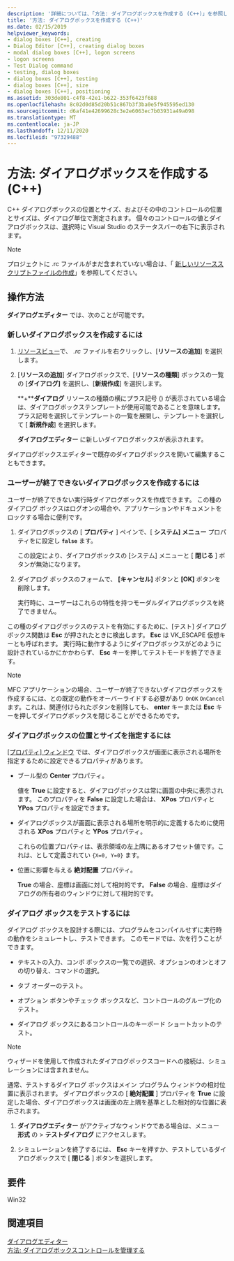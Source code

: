 ```yaml
---
description: '詳細については、「方法: ダイアログボックスを作成する (C++)」を参照してください。'
title: '方法: ダイアログボックスを作成する (C++)'
ms.date: 02/15/2019
helpviewer_keywords:
- dialog boxes [C++], creating
- Dialog Editor [C++], creating dialog boxes
- modal dialog boxes [C++], logon screens
- logon screens
- Test Dialog command
- testing, dialog boxes
- dialog boxes [C++], testing
- dialog boxes [C++], size
- dialog boxes [C++], positioning
ms.assetid: 303de801-c4f8-42e1-b622-353f6423f688
ms.openlocfilehash: 8c02d0d85d20b51c867b3f3ba0e5f945595ed130
ms.sourcegitcommit: d6af41e42699628c3e2e6063ec7b03931a49a098
ms.translationtype: MT
ms.contentlocale: ja-JP
ms.lasthandoff: 12/11/2020
ms.locfileid: "97329488"
---
```

# <a name="how-to-create-a-dialog-box-c"></a>方法: ダイアログボックスを作成する (C++)

C++ ダイアログボックスの位置とサイズ、およびその中のコントロールの位置とサイズは、ダイアログ単位で測定されます。 個々のコントロールの値とダイアログボックスは、選択時に Visual Studio のステータスバーの右下に表示されます。

> [!NOTE]
> プロジェクトに .rc ファイルがまだ含まれていない場合は、「 [新しいリソーススクリプトファイルの作成](../windows/how-to-create-a-resource-script-file.md)」を参照してください。

## <a name="how-to"></a>操作方法

**ダイアログエディター** では、次のことが可能です。

### <a name="to-create-a-new-dialog-box"></a>新しいダイアログボックスを作成するには

1. [リソースビュー](how-to-create-a-resource-script-file.md#create-resources)で、 *.rc* ファイルを右クリックし、[**リソースの追加**] を選択します。

1. [**リソースの追加**] ダイアログボックスで、[**リソースの種類**] ボックスの一覧の [**ダイアログ]** を選択し、[**新規作成**] を選択します。

   **+****ダイアログ** リソースの種類の横にプラス記号 () が表示されている場合は、ダイアログボックステンプレートが使用可能であることを意味します。 プラス記号を選択してテンプレートの一覧を展開し、テンプレートを選択して [ **新規作成**] を選択します。

   **ダイアログエディター** に新しいダイアログボックスが表示されます。

ダイアログボックスエディターで既存のダイアログボックスを開いて編集することもできます。

### <a name="to-create-a-dialog-box-that-a-user-cant-exit"></a>ユーザーが終了できないダイアログボックスを作成するには

ユーザーが終了できない実行時ダイアログボックスを作成できます。 この種のダイアログ ボックスはログオンの場合や、アプリケーションやドキュメントをロックする場合に便利です。

1. ダイアログボックスの [ **プロパティ** ] ペインで、[ **システム] メニュー** プロパティをに設定し **`false`** ます。

   この設定により、ダイアログボックスの [システム] メニューと [ **閉じる** ] ボタンが無効になります。

1. ダイアログ ボックスのフォームで、 **[キャンセル]** ボタンと **[OK]** ボタンを削除します。

   実行時に、ユーザーはこれらの特性を持つモーダルダイアログボックスを終了できません。

この種のダイアログボックスのテストを有効にするために、[テスト] ダイアログボックス関数は **Esc** が押されたときに検出します。 **Esc** は VK_ESCAPE 仮想キーとも呼ばれます。 実行時に動作するようにダイアログボックスがどのように設計されているかにかかわらず、 **Esc** キーを押してテストモードを終了できます。

> [!NOTE]
> MFC アプリケーションの場合、ユーザーが終了できないダイアログボックスを作成するには、との既定の動作をオーバーライドする必要があり `OnOK` `OnCancel` ます。これは、関連付けられたボタンを削除しても、 **enter** キーまたは **Esc** キーを押してダイアログボックスを閉じることができるためです。

### <a name="to-specify-the-location-and-size-of-a-dialog-box"></a>ダイアログボックスの位置とサイズを指定するには

[ [プロパティ] ウィンドウ](/visualstudio/ide/reference/properties-window) では、ダイアログボックスが画面に表示される場所を指定するために設定できるプロパティがあります。

- ブール型の **Center** プロパティ。

   値を **True** に設定すると、ダイアログボックスは常に画面の中央に表示されます。 このプロパティを **False** に設定した場合は、 **XPos** プロパティと **YPos** プロパティを設定できます。

- ダイアログボックスが画面に表示される場所を明示的に定義するために使用される **XPos** プロパティと **YPos** プロパティ。

   これらの位置プロパティは、表示領域の左上隅にあるオフセット値です。これは、として定義されてい `{X=0, Y=0}` ます。

- 位置に影響を与える **絶対配置** プロパティ。

   **True** の場合、座標は画面に対して相対的です。 **False** の場合、座標はダイアログの所有者のウィンドウに対して相対的です。

### <a name="to-test-a-dialog-box"></a>ダイアログ ボックスをテストするには

ダイアログ ボックスを設計する際には、プログラムをコンパイルせずに実行時の動作をシミュレートし、テストできます。 このモードでは、次を行うことができます。

- テキストの入力、コンボ ボックスの一覧での選択、オプションのオンとオフの切り替え、コマンドの選択。

- タブ オーダーのテスト。

- オプション ボタンやチェック ボックスなど、コントロールのグループ化のテスト。

- ダイアログ ボックスにあるコントロールのキーボード ショートカットのテスト。

> [!NOTE]
> ウィザードを使用して作成されたダイアログボックスコードへの接続は、シミュレーションには含まれません。

通常、テストするダイアログ ボックスはメイン プログラム ウィンドウの相対位置に表示されます。 ダイアログボックスの [ **絶対配置** ] プロパティを **True** に設定した場合、ダイアログボックスは画面の左上隅を基準とした相対的な位置に表示されます。

1. **ダイアログエディター** がアクティブなウィンドウである場合は、メニュー **形式** の  >  **テストダイアログ** にアクセスします。

1. シミュレーションを終了するには、 **Esc** キーを押すか、テストしているダイアログボックスで [ **閉じる** ] ボタンを選択します。

## <a name="requirements"></a>要件

Win32

## <a name="see-also"></a>関連項目

[ダイアログエディター](../windows/dialog-editor.md)<br/>
[方法: ダイアログボックスコントロールを管理する](../windows/controls-in-dialog-boxes.md)<br/>
